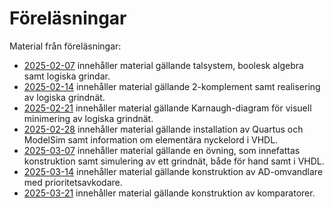 # Föreläsningar

Material från föreläsningar:
* [2025-02-07](./2025-02-07/) innehåller material gällande talsystem, boolesk algebra samt logiska grindar.
* [2025-02-14](./2025-02-14/) innehåller material gällande 2-komplement samt realisering av logiska grindnät.
* [2025-02-21](./2025-02-21/) innehåller material gällande Karnaugh-diagram för visuell minimering av logiska grindnät.
* [2025-02-28](./2025-02-28/) innehåller material gällande installation av Quartus och ModelSim samt information
om elementära nyckelord i VHDL.
* [2025-03-07](./2025-03-07/) innehåller material gällande en övning, som innefattas konstruktion
samt simulering av ett grindnät, både för hand samt i VHDL.
* [2025-03-14](./2025-03-14/) innehåller material gällande konstruktion av AD-omvandlare med prioritetsavkodare.
* [2025-03-21](./2025-03-21/) innehåller material gällande konstruktion av komparatorer.